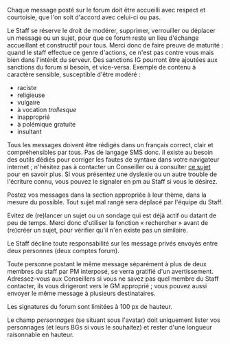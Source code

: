 Chaque message posté sur le forum doit être accueilli avec respect et courtoisie, que l'on soit d'accord avec celui-ci ou pas.

Le Staff se réserve le droit de modérer, supprimer, verrouiller ou déplacer un message ou un sujet, pour que ce forum reste un lieu d'échange accueillant et constructif pour tous. Merci donc de faire preuve de maturité : quand le staff effectue ce genre d'actions, ce n'est pas contre vous mais bien dans l'intérêt du serveur. Des sanctions IG pourront être ajoutées aux sanctions du forum si besoin, et vice-versa. Exemple de contenu à caractère sensible, susceptible d'être modéré :

- raciste
- religieuse
- vulgaire
- à vocation _trollesque_
- inapproprié
- à polémique gratuite
- insultant

Tous les messages doivent être rédigés dans un français correct, clair et compréhensibles par tous. Pas de langage SMS donc. Il existe au besoin des outils dédiés pour corriger les fautes de syntaxe dans votre navigateur internet ; n'hésitez pas à contacter un Conseiller ou à consulter [ce sujet](https://forum.vae-soli.fr/viewtopic.php?f=29&t=14657#p241808) pour en savoir plus. Si vous présentez une dyslexie ou un autre trouble de l'écriture connu, vous pouvez le signaler en pm au Staff si vous le désirez.

Postez vos messages dans la section appropriée à leur thème, dans la mesure du possible. Tout sujet mal rangé sera déplacé par l'équipe du Staff.

Evitez de (re)lancer un sujet ou un sondage qui est déjà actif ou datant de peu de temps. Merci donc d'utiliser la fonction &laquo; rechercher &raquo; avant de (re)créer un sujet, pour vérifier qu'il n'en existe pas un similaire.

Le Staff décline toute responsabilité sur les message privés envoyés entre deux personnes (deux comptes forum).

Toute personne postant le même message séparément à plus de deux membres du staff par PM interposé, se verra gratifié d'un avertissement. Adressez-vous aux Conseillers si vous ne savez pas quel membre du Staff contacter, ils vous dirigeront vers le GM approprié ; vous pouvez aussi envoyer le même message à plusieurs destinataires.

Les signatures du forum sont limitées à 100 px de hauteur.

Le champ _personnages_ (se situant sous l'avatar) doit uniquement lister vos personnages (et leurs BGs si vous le souhaitez) et rester d'une longueur raisonnable en hauteur.
